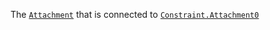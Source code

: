 The [`Attachment`](https://create.roblox.com/docs/reference/engine/classes/Attachment) that is connected to [`Constraint.Attachment0`](https://create.roblox.com/docs/reference/engine/classes/Constraint#Attachment0)